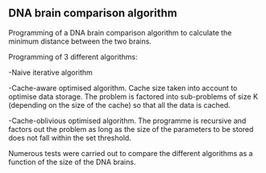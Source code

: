 ## DNA brain comparison algorithm

Programming of a DNA brain comparison algorithm to calculate the minimum distance between the two brains. 

Programming of 3 different algorithms: 

-Naive iterative algorithm 

-Cache-aware optimised algorithm. Cache size taken into account to optimise data storage. The problem is factored into sub-problems of size K (depending on the size of the cache) so that all the data is cached. 

-Cache-oblivious optimised algorithm. The programme is recursive and factors out the problem as long as the size of the parameters to be stored does not fall within the set threshold. 

Numerous tests were carried out to compare the different algorithms as a function of the size of the DNA brains.
